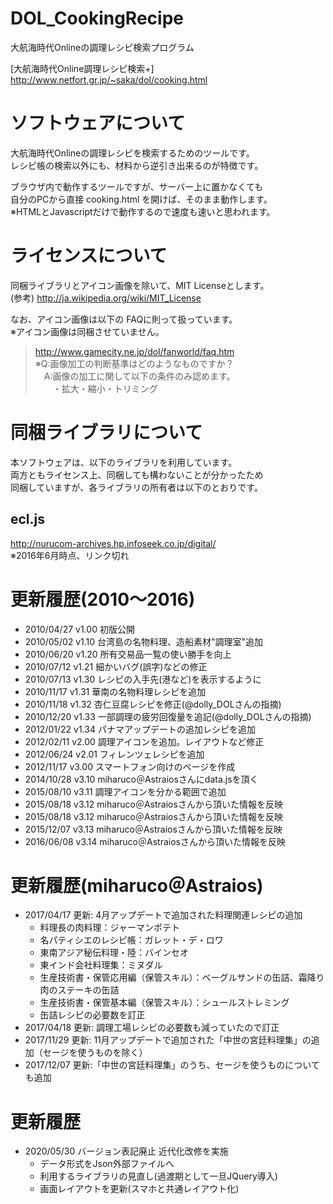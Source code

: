 # DOL_CookingRecipe
大航海時代Onlineの調理レシピ検索プログラム

[大航海時代Online調理レシピ検索+]
http://www.netfort.gr.jp/~saka/dol/cooking.html

# ソフトウェアについて

大航海時代Onlineの調理レシピを検索するためのツールです。  
レシピ帳の検索以外にも、材料から逆引き出来るのが特徴です。  

ブラウザ内で動作するツールですが、サーバー上に置かなくても  
自分のPCから直接 cooking.html を開けば、そのまま動作します。  
※HTMLとJavascriptだけで動作するので速度も速いと思われます。  

# ライセンスについて

同梱ライブラリとアイコン画像を除いて、MIT Licenseとします。  
(参考) http://ja.wikipedia.org/wiki/MIT_License  

なお、アイコン画像は以下の FAQに則って扱っています。  
※アイコン画像は同梱させていません。  

> http://www.gamecity.ne.jp/dol/fanworld/faq.htm  
> ※Q:画像加工の判断基準はどのようなものですか？  
> 　A:画像の加工に関して以下の条件のみ認めます。  
> 　　・拡大・縮小・トリミング  

# 同梱ライブラリについて

本ソフトウェアは、以下のライブラリを利用しています。  
両方ともライセンス上、同梱しても構わないことが分かったため  
同梱していますが、各ライブラリの所有者は以下のとおりです。  

## ecl.js
http://nurucom-archives.hp.infoseek.co.jp/digital/  
※2016年6月時点、リンク切れ  

# 更新履歴(2010～2016)

* 2010/04/27 v1.00 初版公開  
* 2010/05/02 v1.10 台湾島の名物料理、造船素材"調理室"追加  
* 2010/06/20 v1.20 所有交易品一覧の使い勝手を向上  
* 2010/07/12 v1.21 細かいバグ(誤字)などの修正  
* 2010/07/13 v1.30 レシピの入手先(港など)を表示するように  
* 2010/11/17 v1.31 華南の名物料理レシピを追加  
* 2010/11/18 v1.32 杏仁豆腐レシピを修正(@dolly_DOLさんの指摘)  
* 2010/12/20 v1.33 一部調理の疲労回復量を追記(@dolly_DOLさんの指摘)  
* 2012/01/22 v1.34 パナマアップデートの追加レシピを追加  
* 2012/02/11 v2.00 調理アイコンを追加。レイアウトなど修正  
* 2012/06/24 v2.01 フィレンツェレシピを追加  
* 2012/11/17 v3.00 スマートフォン向けのページを作成  
* 2014/10/28 v3.10 miharuco＠Astraiosさんにdata.jsを頂く  
* 2015/08/10 v3.11 調理アイコンを分かる範囲で追加  
* 2015/08/18 v3.12 miharuco＠Astraiosさんから頂いた情報を反映
* 2015/08/18 v3.12 miharuco＠Astraiosさんから頂いた情報を反映  
* 2015/12/07 v3.13 miharuco＠Astraiosさんから頂いた情報を反映
* 2016/06/08 v3.14 miharuco＠Astraiosさんから頂いた情報を反映

# 更新履歴(miharuco＠Astraios)

* 2017/04/17 更新: 4月アップデートで追加された料理関連レシピの追加
    * 料理長の肉料理：ジャーマンポテト
	* 名パティシエのレシピ帳：ガレット・デ・ロワ
	* 東南アジア秘伝料理・陸：バインセオ
	* 東インド会社料理集：ミヌダル
	* 生産技術書・保管応用編（保管スキル）：ベーグルサンドの缶詰、霜降り肉のステーキの缶詰
	* 生産技術書・保管基本編（保管スキル）：シュールストレミング
	* 缶詰レシピの必要数を訂正
* 2017/04/18 更新: 調理工場レシピの必要数も減っていたので訂正
* 2017/11/29 更新: 11月アップデートで追加された「中世の宮廷料理集」の追加（セージを使うものを除く）
* 2017/12/07 更新:「中世の宮廷料理集」のうち、セージを使うものについても追加

# 更新履歴

* 2020/05/30 バージョン表記廃止 近代化改修を実施
	* データ形式をJson外部ファイルへ
	* 利用するライブラリの見直し(過渡期として一旦JQuery導入)
	* 画面レイアウトを更新(スマホと共通レイアウト化)

